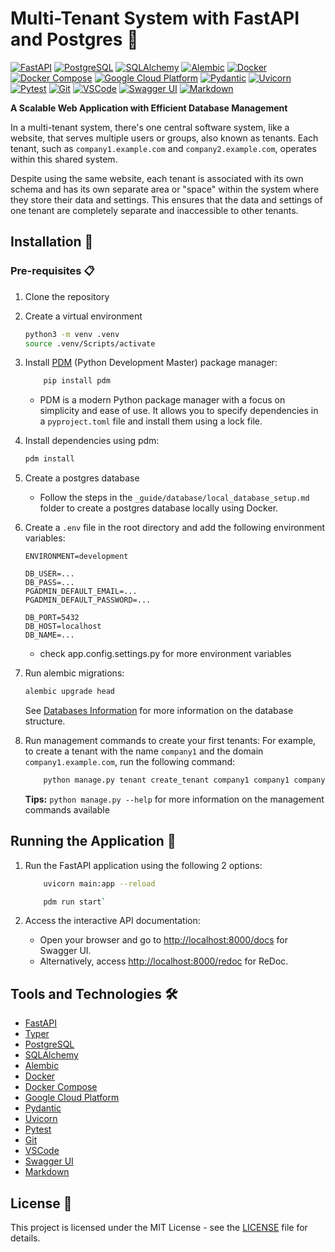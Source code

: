 # Multi-Tenant System with FastAPI and Postgres :rocket:

[![FastAPI](https://img.shields.io/badge/FastAPI-005571?style=flat&logo=fastapi&logoColor=white)](https://fastapi.tiangolo.com/) [![PostgreSQL](https://img.shields.io/badge/PostgreSQL-336791?style=flat&logo=postgresql&logoColor=white)](https://www.postgresql.org/) [![SQLAlchemy](https://img.shields.io/badge/SQLAlchemy-282C34?style=flat&logo=sqlalchemy&logoColor=white)](https://www.sqlalchemy.org/) [![Alembic](https://img.shields.io/badge/Alembic-4E98E8?style=flat&logo=alembic&logoColor=white)](https://alembic.sqlalchemy.org/en/latest/) [![Docker](https://img.shields.io/badge/Docker-2496ED?style=flat&logo=docker&logoColor=white)](https://www.docker.com/) [![Docker Compose](https://img.shields.io/badge/Docker_Compose-2496ED?style=flat&logo=docker&logoColor=white)](https://docs.docker.com/compose/) [![Google Cloud Platform](https://img.shields.io/badge/Google_Cloud_Platform-4285F4?style=flat&logo=google-cloud&logoColor=white)](https://cloud.google.com/) [![Pydantic](https://img.shields.io/badge/Pydantic-2B7DBC?style=flat&logo=python&logoColor=white)](https://pydantic-docs.helpmanual.io/) [![Uvicorn](https://img.shields.io/badge/Uvicorn-2B7DBC?style=flat&logo=python&logoColor=white)](https://www.uvicorn.org/) [![Pytest](https://img.shields.io/badge/Pytest-0A9EDC?style=flat&logo=pytest&logoColor=white)](https://docs.pytest.org/en/6.2.x/) [![Git](https://img.shields.io/badge/Git-F05032?style=flat&logo=git&logoColor=white)](https://git-scm.com/) [![VSCode](https://img.shields.io/badge/VSCode-007ACC?style=flat&logo=visual-studio-code&logoColor=white)](https://code.visualstudio.com/) [![Swagger UI](https://img.shields.io/badge/Swagger_UI-85EA2D?style=flat&logo=swagger&logoColor=black)](https://swagger.io/tools/swagger-ui/) [![Markdown](https://img.shields.io/badge/Markdown-000000?style=flat&logo=markdown&logoColor=white)](https://www.markdownguide.org/)

**A Scalable Web Application with Efficient Database Management**

In a multi-tenant system, there's one central software system, like a website, that serves multiple users or groups, also known as tenants. Each tenant, such as `company1.example.com` and `company2.example.com`, operates within this shared system.

Despite using the same website, each tenant is associated with its own schema and has its own separate area or "space" within the system where they store their data and settings. This ensures that the data and settings of one tenant are completely separate and inaccessible to other tenants.

## Installation :wrench:

### Pre-requisites :clipboard:

1. Clone the repository

2. Create a virtual environment

    ```bash
    python3 -m venv .venv
    source .venv/Scripts/activate
    ```

3. Install [PDM](https://pdm.fming.dev/) (Python Development Master) package manager:

    ```bash
        pip install pdm
    ```

    - PDM is a modern Python package manager with a focus on simplicity and ease of use. It allows you to specify dependencies in a `pyproject.toml` file and install them using a lock file.

4. Install dependencies using pdm:

    ```bash
    pdm install
    ```

5. Create a postgres database
   - Follow the steps in the `_guide/database/local_database_setup.md` folder to create a postgres database locally using Docker.

6. Create a `.env` file in the root directory and add the following environment variables:

    ```env
    ENVIRONMENT=development

    DB_USER=...
    DB_PASS=...
    PGADMIN_DEFAULT_EMAIL=...
    PGADMIN_DEFAULT_PASSWORD=...

    DB_PORT=5432
    DB_HOST=localhost 
    DB_NAME=...
    ```

    - check app.config.settings.py for more environment variables

7. Run alembic migrations:

    ```bash
    alembic upgrade head
    ```

    See [Databases Information](./_setup_guide/database/database_structure.md) for more information on the database structure.

8. Run management commands to create your first tenants:
    For example, to create a tenant with the name `company1` and the domain `company1.example.com`, run the following command:

    ```bash
        python manage.py tenant create_tenant company1 company1 company1.localhost 
    ```

    **Tips:**
    `python manage.py --help` for more information on the management commands available

## Running the Application :running:

1. Run the FastAPI application using the following 2 options:

   ```bash
       uvicorn main:app --reload 
   ```

   ````bash
       pdm run start`
   ````

2. Access the interactive API documentation:
   - Open your browser and go to [http://localhost:8000/docs](http://localhost:8000/docs) for Swagger UI.
   - Alternatively, access [http://localhost:8000/redoc](http://localhost:8000/redoc) for ReDoc.

<!-- 
TODO: possible seed file for initial data
1. Load the initial data into the database: (optional)
   - When the application is run for the first time, it will create the necessary tables in the database.
   However, if you want to load some initial data into the tables, you can run the following file using the command below:

    -->

<!-- ## Testing :white_check_mark: -->

## Tools and Technologies :hammer_and_wrench:

- [FastAPI](https://fastapi.tiangolo.com/)
- [Typer](https://typer.tiangolo.com/)
- [PostgreSQL](https://www.postgresql.org/)
- [SQLAlchemy](https://www.sqlalchemy.org/)
- [Alembic](https://alembic.sqlalchemy.org/en/latest/)
- [Docker](https://www.docker.com/)
- [Docker Compose](https://docs.docker.com/compose/)
- [Google Cloud Platform](https://cloud.google.com/)
- [Pydantic](https://pydantic-docs.helpmanual.io/)
- [Uvicorn](https://www.uvicorn.org/)
- [Pytest](https://docs.pytest.org/en/6.2.x/)
- [Git](https://git-scm.com/)
- [VSCode](https://code.visualstudio.com/)
- [Swagger UI](https://swagger.io/tools/swagger-ui/)
- [Markdown](https://www.markdownguide.org/)

## License :page_facing_up:

This project is licensed under the MIT License - see the [LICENSE](./LICENSE) file for details.
